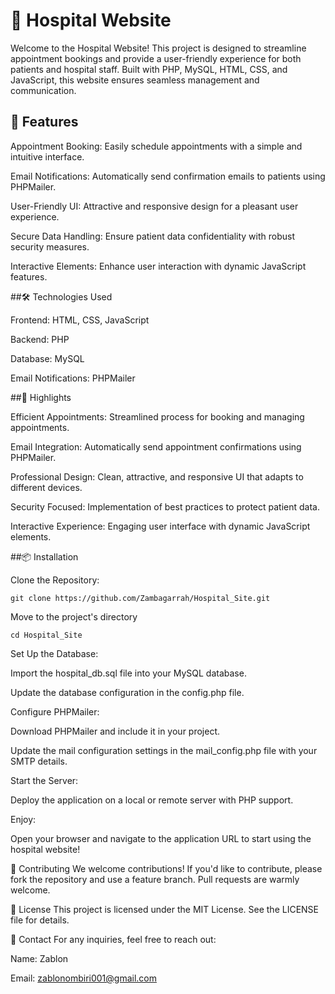 <h1>💉 Hospital Website</h1>

Welcome to the Hospital Website! This project is designed to streamline appointment bookings and provide a user-friendly experience for both patients and hospital staff. Built with PHP, MySQL, HTML, CSS, and JavaScript, this website ensures seamless management and communication.

## 🚀 Features

Appointment Booking: Easily schedule appointments with a simple and intuitive interface.

Email Notifications: Automatically send confirmation emails to patients using PHPMailer.

User-Friendly UI: Attractive and responsive design for a pleasant user experience.

Secure Data Handling: Ensure patient data confidentiality with robust security measures.

Interactive Elements: Enhance user interaction with dynamic JavaScript features.

##🛠️ Technologies Used

Frontend: HTML, CSS, JavaScript

Backend: PHP

Database: MySQL

Email Notifications: PHPMailer

##🌟 Highlights

Efficient Appointments: Streamlined process for booking and managing appointments.

Email Integration: Automatically send appointment confirmations using PHPMailer.

Professional Design: Clean, attractive, and responsive UI that adapts to different devices.

Security Focused: Implementation of best practices to protect patient data.

Interactive Experience: Engaging user interface with dynamic JavaScript elements.

##📦 Installation

Clone the Repository:
```
git clone https://github.com/Zambagarrah/Hospital_Site.git
```
Move to the project's directory
```
cd Hospital_Site
```
Set Up the Database:

Import the hospital_db.sql file into your MySQL database.

Update the database configuration in the config.php file.

Configure PHPMailer:

Download PHPMailer and include it in your project.

Update the mail configuration settings in the mail_config.php file with your SMTP details.

Start the Server:

Deploy the application on a local or remote server with PHP support.

Enjoy:

Open your browser and navigate to the application URL to start using the hospital website!

🤝 Contributing We welcome contributions! If you'd like to contribute, please fork the repository and use a feature branch. Pull requests are warmly welcome.

📄 License This project is licensed under the MIT License. See the LICENSE file for details.

📧 Contact For any inquiries, feel free to reach out:

Name: Zablon

Email: zablonombiri001@gmail.com

